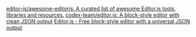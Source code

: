 
[editor-js/awesome-editorjs: A curated list of awesome Editor.js tools, libraries and resources.](https://github.com/editor-js/awesome-editorjs)
[codex-team/editor.js: A block-style editor with clean JSON output](https://github.com/codex-team/editor.js)
[Editor.js - Free block-style editor with a universal JSON output](https://editorjs.io/)
